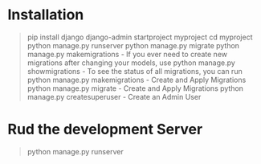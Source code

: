 # Installation

> pip install django
> django-admin startproject myproject
> cd myproject
> python manage.py runserver
> python manage.py migrate
> python manage.py makemigrations - If you ever need to create new migrations after changing your models, use
> python manage.py showmigrations - To see the status of all migrations, you can run
> python manage.py makemigrations - Create and Apply Migrations
> python manage.py migrate - Create and Apply Migrations
> python manage.py createsuperuser - Create an Admin User

# Rud the development Server

> python manage.py runserver
